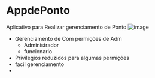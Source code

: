 # AppdePonto
Aplicativo para Realizar gerenciamento de Ponto 
![image](https://user-images.githubusercontent.com/41751340/120050494-e2534c00-bff3-11eb-817e-0389622c1119.png)


- Gerenciamento de Com permições de Adm
  - Administrador 
  - funcionario   
- Privilegios reduzidos para algumas permições
- facil gerenciamento
-

